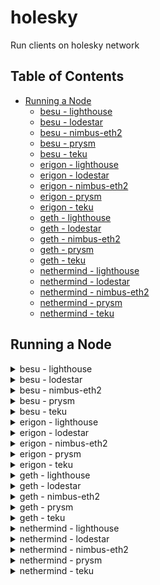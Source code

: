 # holesky

Run clients on holesky network

## Table of Contents
- [Running a Node](#running-a-node)
  - [besu - lighthouse](#besu---lighthouse)
  - [besu - lodestar](#besu---lodestar)
  - [besu - nimbus-eth2](#besu---nimbus-eth2)
  - [besu - prysm](#besu---prysm)
  - [besu - teku](#besu---teku)
  - [erigon - lighthouse](#erigon---lighthouse)
  - [erigon - lodestar](#erigon---lodestar)
  - [erigon - nimbus-eth2](#erigon---nimbus-eth2)
  - [erigon - prysm](#erigon---prysm)
  - [erigon - teku](#erigon---teku)
  - [geth - lighthouse](#geth---lighthouse)
  - [geth - lodestar](#geth---lodestar)
  - [geth - nimbus-eth2](#geth---nimbus-eth2)
  - [geth - prysm](#geth---prysm)
  - [geth - teku](#geth---teku)
  - [nethermind - lighthouse](#nethermind---lighthouse)
  - [nethermind - lodestar](#nethermind---lodestar)
  - [nethermind - nimbus-eth2](#nethermind---nimbus-eth2)
  - [nethermind - prysm](#nethermind---prysm)
  - [nethermind - teku](#nethermind---teku)



## Running a Node 

<details>
  <summary>besu - lighthouse</summary>

  Open two terminals and execute the following commands:

  Terminal 1:
  ```bash 
  bash run-a-client.sh --network holesky --consensus-client lighthouse --execution-client besu --run execution 
  ```

  Terminal 2:
  ```bash
  bash run-a-client.sh --network holesky --consensus-client lighthouse --execution-client besu --run consensus 
  ```
</details>

<details>
  <summary>besu - lodestar</summary>

  Open two terminals and execute the following commands:

  Terminal 1:
  ```bash 
  bash run-a-client.sh --network holesky --consensus-client lodestar --execution-client besu --run execution 
  ```

  Terminal 2:
  ```bash
  bash run-a-client.sh --network holesky --consensus-client lodestar --execution-client besu --run consensus 
  ```
</details>

<details>
  <summary>besu - nimbus-eth2</summary>

  Open two terminals and execute the following commands:

  Terminal 1:
  ```bash 
  bash run-a-client.sh --network holesky --consensus-client nimbus-eth2 --execution-client besu --run execution 
  ```

  Terminal 2:
  ```bash
  bash run-a-client.sh --network holesky --consensus-client nimbus-eth2 --execution-client besu --run consensus 
  ```
</details>

<details>
  <summary>besu - prysm</summary>

  Open two terminals and execute the following commands:

  Terminal 1:
  ```bash 
  bash run-a-client.sh --network holesky --consensus-client prysm --execution-client besu --run execution 
  ```

  Terminal 2:
  ```bash
  bash run-a-client.sh --network holesky --consensus-client prysm --execution-client besu --run consensus 
  ```
</details>

<details>
  <summary>besu - teku</summary>

  Open two terminals and execute the following commands:

  Terminal 1:
  ```bash 
  bash run-a-client.sh --network holesky --consensus-client teku --execution-client besu --run execution 
  ```

  Terminal 2:
  ```bash
  bash run-a-client.sh --network holesky --consensus-client teku --execution-client besu --run consensus 
  ```
</details>

<details>
  <summary>erigon - lighthouse</summary>

  Open two terminals and execute the following commands:

  Terminal 1:
  ```bash 
  bash run-a-client.sh --network holesky --consensus-client lighthouse --execution-client erigon --run execution 
  ```

  Terminal 2:
  ```bash
  bash run-a-client.sh --network holesky --consensus-client lighthouse --execution-client erigon --run consensus 
  ```
</details>

<details>
  <summary>erigon - lodestar</summary>

  Open two terminals and execute the following commands:

  Terminal 1:
  ```bash 
  bash run-a-client.sh --network holesky --consensus-client lodestar --execution-client erigon --run execution 
  ```

  Terminal 2:
  ```bash
  bash run-a-client.sh --network holesky --consensus-client lodestar --execution-client erigon --run consensus 
  ```
</details>

<details>
  <summary>erigon - nimbus-eth2</summary>

  Open two terminals and execute the following commands:

  Terminal 1:
  ```bash 
  bash run-a-client.sh --network holesky --consensus-client nimbus-eth2 --execution-client erigon --run execution 
  ```

  Terminal 2:
  ```bash
  bash run-a-client.sh --network holesky --consensus-client nimbus-eth2 --execution-client erigon --run consensus 
  ```
</details>

<details>
  <summary>erigon - prysm</summary>

  Open two terminals and execute the following commands:

  Terminal 1:
  ```bash 
  bash run-a-client.sh --network holesky --consensus-client prysm --execution-client erigon --run execution 
  ```

  Terminal 2:
  ```bash
  bash run-a-client.sh --network holesky --consensus-client prysm --execution-client erigon --run consensus 
  ```
</details>

<details>
  <summary>erigon - teku</summary>

  Open two terminals and execute the following commands:

  Terminal 1:
  ```bash 
  bash run-a-client.sh --network holesky --consensus-client teku --execution-client erigon --run execution 
  ```

  Terminal 2:
  ```bash
  bash run-a-client.sh --network holesky --consensus-client teku --execution-client erigon --run consensus 
  ```
</details>

<details>
  <summary>geth - lighthouse</summary>

  Open two terminals and execute the following commands:

  Terminal 1:
  ```bash 
  bash run-a-client.sh --network holesky --consensus-client lighthouse --execution-client geth --run execution 
  ```

  Terminal 2:
  ```bash
  bash run-a-client.sh --network holesky --consensus-client lighthouse --execution-client geth --run consensus 
  ```
</details>

<details>
  <summary>geth - lodestar</summary>

  Open two terminals and execute the following commands:

  Terminal 1:
  ```bash 
  bash run-a-client.sh --network holesky --consensus-client lodestar --execution-client geth --run execution 
  ```

  Terminal 2:
  ```bash
  bash run-a-client.sh --network holesky --consensus-client lodestar --execution-client geth --run consensus 
  ```
</details>

<details>
  <summary>geth - nimbus-eth2</summary>

  Not supported
  Open two terminals and execute the following commands:

  Terminal 1:
  ```bash 
  bash run-a-client.sh --network holesky --consensus-client nimbus-eth2 --execution-client geth --run execution 
  ```

  Terminal 2:
  ```bash
  bash run-a-client.sh --network holesky --consensus-client nimbus-eth2 --execution-client geth --run consensus 
  ```
</details>

<details>
  <summary>geth - prysm</summary>

  Open two terminals and execute the following commands:

  Terminal 1:
  ```bash 
  bash run-a-client.sh --network holesky --consensus-client prysm --execution-client geth --run execution 
  ```

  Terminal 2:
  ```bash
  bash run-a-client.sh --network holesky --consensus-client prysm --execution-client geth --run consensus 
  ```
</details>

<details>
  <summary>geth - teku</summary>

  Open two terminals and execute the following commands:

  Terminal 1:
  ```bash 
  bash run-a-client.sh --network holesky --consensus-client teku --execution-client geth --run execution 
  ```

  Terminal 2:
  ```bash
  bash run-a-client.sh --network holesky --consensus-client teku --execution-client geth --run consensus 
  ```
</details>

<details>
  <summary>nethermind - lighthouse</summary>

  Open two terminals and execute the following commands:

  Terminal 1:
  ```bash 
  bash run-a-client.sh --network holesky --consensus-client lighthouse --execution-client nethermind --run execution 
  ```

  Terminal 2:
  ```bash
  bash run-a-client.sh --network holesky --consensus-client lighthouse --execution-client nethermind --run consensus 
  ```
</details>

<details>
  <summary>nethermind - lodestar</summary>

  Open two terminals and execute the following commands:

  Terminal 1:
  ```bash 
  bash run-a-client.sh --network holesky --consensus-client lodestar --execution-client nethermind --run execution 
  ```

  Terminal 2:
  ```bash
  bash run-a-client.sh --network holesky --consensus-client lodestar --execution-client nethermind --run consensus 
  ```
</details>

<details>
  <summary>nethermind - nimbus-eth2</summary>

  Open two terminals and execute the following commands:

  Terminal 1:
  ```bash 
  bash run-a-client.sh --network holesky --consensus-client nimbus-eth2 --execution-client nethermind --run execution 
  ```

  Terminal 2:
  ```bash
  bash run-a-client.sh --network holesky --consensus-client nimbus-eth2 --execution-client nethermind --run consensus 
  ```
</details>

<details>
  <summary>nethermind - prysm</summary>

  Open two terminals and execute the following commands:

  Terminal 1:
  ```bash 
  bash run-a-client.sh --network holesky --consensus-client prysm --execution-client nethermind --run execution 
  ```

  Terminal 2:
  ```bash
  bash run-a-client.sh --network holesky --consensus-client prysm --execution-client nethermind --run consensus 
  ```
</details>

<details>
  <summary>nethermind - teku</summary>

  Open two terminals and execute the following commands:

  Terminal 1:
  ```bash 
  bash run-a-client.sh --network holesky --consensus-client teku --execution-client nethermind --run execution 
  ```

  Terminal 2:
  ```bash
  bash run-a-client.sh --network holesky --consensus-client teku --execution-client nethermind --run consensus 
  ```
</details>